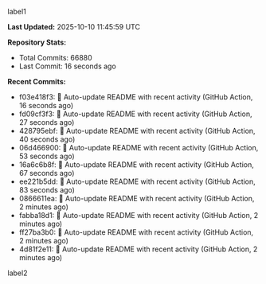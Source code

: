 
label1 
<!-- ACTIVITY_START -->
**Last Updated:** 2025-10-10 11:45:59 UTC

**Repository Stats:**
- Total Commits: 66880
- Last Commit: 16 seconds ago

**Recent Commits:**
- f03e418f3: 🤖 Auto-update README with recent activity (GitHub Action, 16 seconds ago)
- fd09cf3f3: 🤖 Auto-update README with recent activity (GitHub Action, 27 seconds ago)
- 428795ebf: 🤖 Auto-update README with recent activity (GitHub Action, 40 seconds ago)
- 06d466900: 🤖 Auto-update README with recent activity (GitHub Action, 53 seconds ago)
- 16a6c6b8f: 🤖 Auto-update README with recent activity (GitHub Action, 67 seconds ago)
- ee221b5dd: 🤖 Auto-update README with recent activity (GitHub Action, 83 seconds ago)
- 0866611ea: 🤖 Auto-update README with recent activity (GitHub Action, 2 minutes ago)
- fabba18d1: 🤖 Auto-update README with recent activity (GitHub Action, 2 minutes ago)
- ff27ba3b0: 🤖 Auto-update README with recent activity (GitHub Action, 2 minutes ago)
- 4d81f2e11: 🤖 Auto-update README with recent activity (GitHub Action, 2 minutes ago)
<!-- ACTIVITY_END -->

label2
